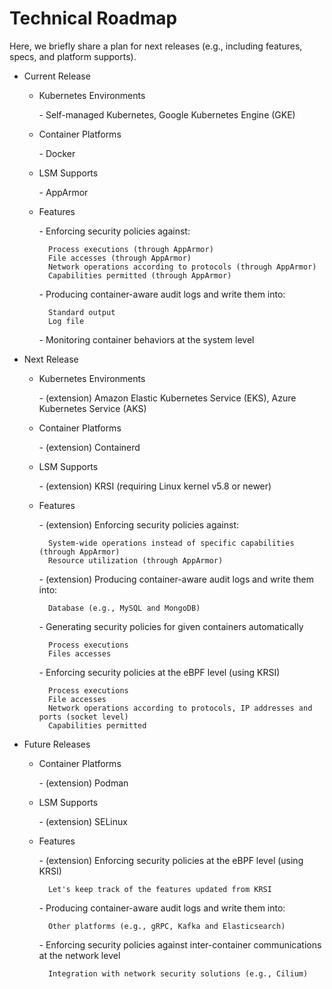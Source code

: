 # Technical Roadmap

Here, we briefly share a plan for next releases (e.g., including features, specs, and platform supports).

- Current Release

    - Kubernetes Environments
    
        \- Self-managed Kubernetes, Google Kubernetes Engine (GKE)
    
    - Container Platforms
    
        \- Docker
        
    - LSM Supports
    
        \- AppArmor

    - Features
    
        \- Enforcing security policies against:

            Process executions (through AppArmor)  
            File accesses (through AppArmor)  
            Network operations according to protocols (through AppArmor)  
            Capabilities permitted (through AppArmor)

        \- Producing container-aware audit logs and write them into:
        
            Standard output  
            Log file

        \- Monitoring container behaviors at the system level

- Next Release

    - Kubernetes Environments
    
        \- (extension) Amazon Elastic Kubernetes Service (EKS), Azure Kubernetes Service (AKS)
    
    - Container Platforms
    
        \- (extension) Containerd
        
    - LSM Supports
    
        \- (extension) KRSI (requiring Linux kernel v5.8 or newer)

    - Features
    
        \- (extension) Enforcing security policies against:
        
            System-wide operations instead of specific capabilities (through AppArmor)  
            Resource utilization (through AppArmor)

        \- (extension) Producing container-aware audit logs and write them into:
        
            Database (e.g., MySQL and MongoDB)

        \- Generating security policies for given containers automatically
        
            Process executions  
            Files accesses

        \- Enforcing security policies at the eBPF level (using KRSI)

            Process executions  
            File accesses  
            Network operations according to protocols, IP addresses and ports (socket level)  
            Capabilities permitted

- Future Releases

    - Container Platforms
    
        \- (extension) Podman
        
    - LSM Supports
    
        \- (extension) SELinux

    - Features
    
        \- (extension) Enforcing security policies at the eBPF level (using KRSI)
        
            Let's keep track of the features updated from KRSI

        \- Producing container-aware audit logs and write them into:
        
            Other platforms (e.g., gRPC, Kafka and Elasticsearch)
    
        \- Enforcing security policies against inter-container communications at the network level
        
            Integration with network security solutions (e.g., Cilium)
